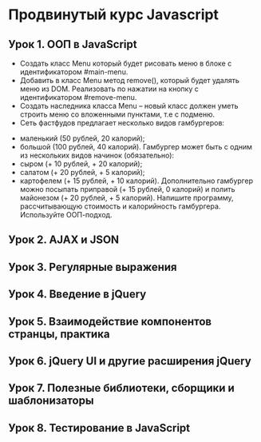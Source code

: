# __Продвинутый курс Javascript__

## Урок 1. ООП в JavaScript
  * Создать класс Menu который будет рисовать меню в блоке с идентификатором #main-menu.
  * Добавить в класс Menu метод remove(), который будет удалять меню из DOM. Реализовать по нажатии на кнопку с идентификатором #remove-menu.
  * Создать наследника класса Menu – новый класс должен уметь строить меню со вложенными пунктами, т.е с подменю.
  * Сеть фастфудов предлагает несколько видов гамбургеров:
  - маленький (50 рублей, 20 калорий);
  - большой (100 рублей, 40 калорий).
  Гамбургер может быть с одним из нескольких видов начинок (обязательно):
   - сыром (+ 10 рублей, + 20 калорий);
   - салатом (+ 20 рублей, + 5 калорий);
   - картофелем (+ 15 рублей, + 10 калорий).
   Дополнительно гамбургер можно посыпать приправой (+ 15 рублей, 0 калорий) и полить майонезом (+ 20 рублей, + 5 калорий).
   Напишите программу, рассчитывающую стоимость и калорийность гамбургера. Используйте ООП-подход.
## Урок 2. AJAX и JSON
## Урок 3. Регулярные выражения
## Урок 4. Введение в jQuery
## Урок 5. Взаимодействие компонентов странцы, практика
## Урок 6. jQuery UI и другие расширения jQuery
## Урок 7. Полезные библиотеки, сборщики и шаблонизаторы
## Урок 8. Тестирование в JavaScript